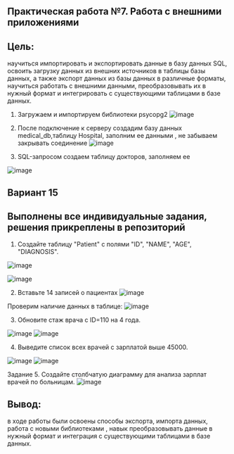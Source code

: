 ## Практическая работа №7. Работа с внешними приложениями
## Цель:
научиться импортировать и экспортировать данные в базу данных SQL, освоить загрузку данных из внешних источников в таблицы базы данных, а также экспорт данных из базы данных в различные форматы,  научиться работать с внешними данными, преобразовывать их в нужный формат и интегрировать с существующими таблицами в базе данных.


1.	Загружаем и импортируем библиотеки psycopg2
 ![image](https://github.com/user-attachments/assets/d47e4e66-a254-43ea-99ca-e3de57ebbe76)

2.	После подключение к серверу создадим базу данных medical_db,таблицу Hospital, заполним ее данными , не забываем закрывать соединение 
 ![image](https://github.com/user-attachments/assets/b206a57d-6a7c-4073-8c47-bf57ab2023c2)

3.	SQL-запросом создаем таблицу  докторов, заполняем ее
 
![image](https://github.com/user-attachments/assets/0c95cdc7-e174-4f89-ac9e-e1ec030c2f4e)

## Вариант 15
## Выполнены все индивидуальные задания, решения прикреплены в репозиторий
1.	Создайте таблицу "Patient" с полями "ID", "NAME", "AGE", "DIAGNOSIS".
 
 ![image](https://github.com/user-attachments/assets/494724b2-3d6d-42df-9ef1-58b4c492cc49)

![image](https://github.com/user-attachments/assets/8154fe8d-2bb3-416f-b78c-63a4e758ba3e)

2.	Вставьте 14 записей о пациентах
 ![image](https://github.com/user-attachments/assets/f8be7c37-e40e-4f20-beeb-c4d1e2f399f3)

Проверим наличие данных в таблице:
 ![image](https://github.com/user-attachments/assets/c515dfcc-78ef-441a-9e2f-86fa087e516a)

3.	Обновите стаж врача с ID=110 на 4 года.
 
 ![image](https://github.com/user-attachments/assets/bf37d94d-267d-49ed-9e7d-d529fc39e1cf)
 ![image](https://github.com/user-attachments/assets/e1d12749-740c-43e3-8f09-bdafd06649ee)


4.	Выведите список всех врачей с зарплатой выше 45000.
 
 ![image](https://github.com/user-attachments/assets/7eafeaee-465c-4749-ae5f-0c928a026967)
![image](https://github.com/user-attachments/assets/05bc4967-6c24-4e05-b559-b8e18cad7fcc)


Задание 5. Создайте столбчатую диаграмму для анализа зарплат врачей по больницам.
 ![image](https://github.com/user-attachments/assets/69c82e4b-9d14-4058-b05a-2c3e004c39a7)


## Вывод: 
в ходе работы были освоены способы экспорта, импорта данных, работа с новыми библиотеками , навык преобразовывать данные  в нужный формат и интеграция с существующими таблицами в базе данных.







